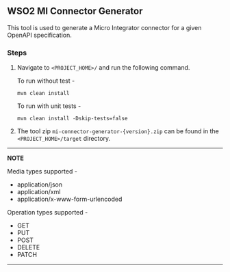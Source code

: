 ## WSO2 MI Connector Generator

This tool is used to generate a Micro Integrator connector for a given OpenAPI specification.

### Steps

1. Navigate to `<PROJECT_HOME>/` and run the following command.

   To run without test -
   ```
   mvn clean install
   ```
   To run with unit tests -
   ```
   mvn clean install -Dskip-tests=false
   ```

2. The tool zip `mi-connector-generator-{version}.zip` can be found in the `<PROJECT_HOME>/target` directory.

---
**NOTE**

Media types supported -

* application/json
* application/xml
* application/x-www-form-urlencoded

Operation types supported -

* GET
* PUT
* POST
* DELETE
* PATCH

---
